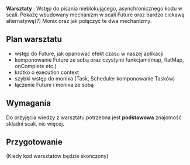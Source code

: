 **Warsztaty** : Wstęp do pisania nieblokującego, asynchronicznego kodu w scali.
Pokażę wbudowany mechanizm w scali Future oraz bardzo ciekawą alternatywę(?) Monix oraz jak połączyć te dwa mechanizmy.

## Plan warsztatu

* wstęp do Future, jak opanować efekt czasu w naszej aplikacji
* komponowanie Future ze sobą oraz czystymi funkcjami(map, flatMap, onComplete etc.)
* krótko o execution context
* szybki wstęp do monixa (Task, Scheduler komponowanie Tasków)
* łączenie Future i monixa ze sobą

## Wymagania

Do przyjęcia wiedzy z warsztatu potrzebna jest **podstawowa** znajomość składni scali, nic więcej.

## Przygotowanie
(Kiedy kod warsztatów będzie skończony)

